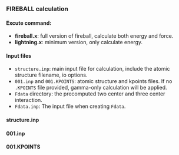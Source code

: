 ### FIREBALL calculation

#### Excute command:

* **fireball.x**: full version of fireball, calculate both energy and force.
* **lightning.x**: minimum version, only calculate energy.

#### Input files

* `structure.inp`: main input file for calculation, include the atomic structure filename, io options.
* `001.inp` and `001.KPOINTS`: atomic structure and kpoints files. If no `.KPOINTS` file provided, gamma-only calculation will be applied.
* `Fdata` directory: the precomputed two center and three center interaction.
* `Fdata.inp`: The input file when creating `Fdata`.

#### structure.inp



#### 001.inp



#### 001.KPOINTS